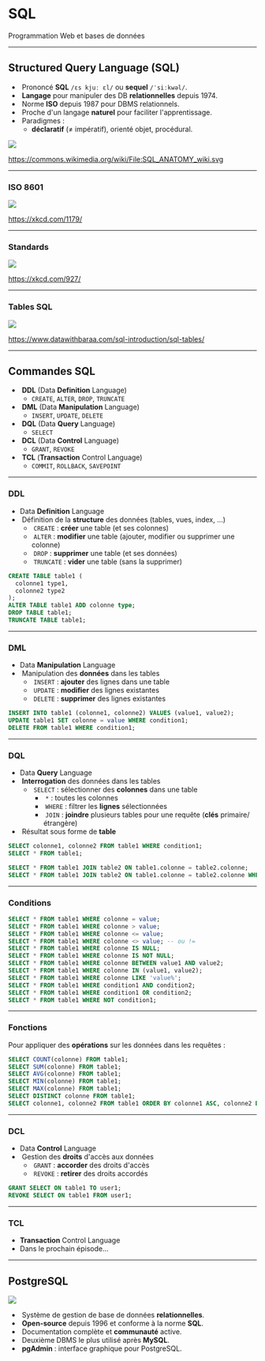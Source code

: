 # SQL

Programmation Web et bases de données

---

## Structured Query Language (SQL)

- &shy;<!-- .element: class="fragment" --> Prononcé **SQL** `/ɛs kjuː ɛl/` ou **sequel** `/ˈsiːkwəl/`.
- &shy;<!-- .element: class="fragment" --> **Langage** pour manipuler des DB **relationnelles** depuis 1974.
- &shy;<!-- .element: class="fragment" --> Norme **ISO** depuis 1987 pour DBMS relationnels.
- &shy;<!-- .element: class="fragment" --> Proche d'un langage **naturel** pour faciliter l'apprentissage.
- &shy;<!-- .element: class="fragment" --> Paradigmes :
  - **déclaratif** (&ne; impératif), orienté objet, procédural.

![](https://upload.wikimedia.org/wikipedia/commons/a/aa/SQL_ANATOMY_wiki.svg) <!-- .element: class="fragment full-width" -->

https://commons.wikimedia.org/wiki/File:SQL_ANATOMY_wiki.svg <!-- .element: class="reference" -->

---

### ISO 8601

![](https://imgs.xkcd.com/comics/iso_8601.png) <!-- .element: class="full" -->

https://xkcd.com/1179/ <!-- .element: class="reference" -->

---

### Standards

![](https://imgs.xkcd.com/comics/standards.png) <!-- .element: class="full" -->

https://xkcd.com/927/ <!-- .element: class="reference" -->

---

### Tables SQL

![](https://www.datawithbaraa.com/wp-content/uploads/2021/10/sqltable-1-1536x702.png) <!-- .element: class="full" -->

https://www.datawithbaraa.com/sql-introduction/sql-tables/ <!-- .element: class="reference" -->

---

## Commandes SQL

- &shy;<!-- .element: class="fragment" --> **DDL** (Data **Definition** Language)
  - `CREATE`, `ALTER`, `DROP`, `TRUNCATE`
- &shy;<!-- .element: class="fragment" --> **DML** (Data **Manipulation** Language)
  - `INSERT`, `UPDATE`, `DELETE`
- &shy;<!-- .element: class="fragment" --> **DQL** (Data **Query** Language)
  - `SELECT`
- &shy;<!-- .element: class="fragment" --> **DCL** (Data **Control** Language)
  - `GRANT`, `REVOKE`
- &shy;<!-- .element: class="fragment" --> **TCL** (**Transaction** Control Language)
  - `COMMIT`, `ROLLBACK`, `SAVEPOINT`

---

### DDL

- Data **Definition** Language
- &shy;<!-- .element: class="fragment" --> Définition de la **structure** des données (tables, vues, index, &hellip;)
  - &shy;<!-- .element: class="fragment" --> `CREATE` : **créer** une table (et ses colonnes)
  - &shy;<!-- .element: class="fragment" --> `ALTER` : **modifier** une table (ajouter, modifier ou supprimer une colonne)
  - &shy;<!-- .element: class="fragment" --> `DROP` : **supprimer** une table (et ses données)
  - &shy;<!-- .element: class="fragment" --> `TRUNCATE` : **vider** une table (sans la supprimer)

```sql
CREATE TABLE table1 (
  colonne1 type1,
  colonne2 type2
);
ALTER TABLE table1 ADD colonne type;
DROP TABLE table1;
TRUNCATE TABLE table1;
```

---

### DML

- Data **Manipulation** Language
- &shy;<!-- .element: class="fragment" --> Manipulation des **données** dans les tables
  - &shy;<!-- .element: class="fragment" --> `INSERT` : **ajouter** des lignes dans une table
  - &shy;<!-- .element: class="fragment" --> `UPDATE` : **modifier** des lignes existantes
  - &shy;<!-- .element: class="fragment" --> `DELETE` : **supprimer** des lignes existantes

```sql
INSERT INTO table1 (colonne1, colonne2) VALUES (value1, value2);
UPDATE table1 SET colonne = value WHERE condition1;
DELETE FROM table1 WHERE condition1;
```

---

### DQL

- Data **Query** Language
- &shy;<!-- .element: class="fragment" --> **Interrogation** des données dans les tables
  - &shy;<!-- .element: class="fragment" --> `SELECT` : sélectionner des **colonnes** dans une table
    - &shy;<!-- .element: class="fragment" --> `*` : toutes les colonnes
    - &shy;<!-- .element: class="fragment" --> `WHERE` : filtrer les **lignes** sélectionnées
    - &shy;<!-- .element: class="fragment" --> `JOIN` : **joindre** plusieurs tables pour une requête (**clés** primaire/étrangère)
- &shy;<!-- .element: class="fragment" --> Résultat sous forme de **table**

```sql
SELECT colonne1, colonne2 FROM table1 WHERE condition1;
SELECT * FROM table1;

SELECT * FROM table1 JOIN table2 ON table1.colonne = table2.colonne;
SELECT * FROM table1 JOIN table2 ON table1.colonne = table2.colonne WHERE condition1;
```

---

### Conditions

```sql
SELECT * FROM table1 WHERE colonne = value;
SELECT * FROM table1 WHERE colonne > value;
SELECT * FROM table1 WHERE colonne <= value;
SELECT * FROM table1 WHERE colonne <> value; -- ou !=
SELECT * FROM table1 WHERE colonne IS NULL;
SELECT * FROM table1 WHERE colonne IS NOT NULL;
SELECT * FROM table1 WHERE colonne BETWEEN value1 AND value2;
SELECT * FROM table1 WHERE colonne IN (value1, value2);
SELECT * FROM table1 WHERE colonne LIKE 'value%';
SELECT * FROM table1 WHERE condition1 AND condition2;
SELECT * FROM table1 WHERE condition1 OR condition2;
SELECT * FROM table1 WHERE NOT condition1;
```

---

### Fonctions

Pour appliquer des **opérations** sur les données dans les requêtes :

```sql
SELECT COUNT(colonne) FROM table1;
SELECT SUM(colonne) FROM table1;
SELECT AVG(colonne) FROM table1;
SELECT MIN(colonne) FROM table1;
SELECT MAX(colonne) FROM table1;
SELECT DISTINCT colonne FROM table1;
SELECT colonne1, colonne2 FROM table1 ORDER BY colonne1 ASC, colonne2 DESC;
```

---

### DCL

- Data **Control** Language
- &shy;<!-- .element: class="fragment" --> Gestion des **droits** d'accès aux données
  - &shy;<!-- .element: class="fragment" --> `GRANT` : **accorder** des droits d'accès
  - &shy;<!-- .element: class="fragment" --> `REVOKE` : **retirer** des droits accordés

```sql
GRANT SELECT ON table1 TO user1;
REVOKE SELECT ON table1 FROM user1;
```

---

### TCL

- **Transaction** Control Language
- Dans le prochain épisode&hellip;

---

## PostgreSQL

![](https://www.postgresql.org/media/img/about/press/elephant.png) <!-- .element: class="half" -->

- &shy;<!-- .element: class="fragment" --> Système de gestion de base de données **relationnelles**.
- &shy;<!-- .element: class="fragment" --> **Open-source** depuis 1996 et conforme à la norme **SQL**.
- &shy;<!-- .element: class="fragment" --> Documentation complète et **communauté** active.
- &shy;<!-- .element: class="fragment" --> Deuxième DBMS le plus utilisé après **MySQL**.
- &shy;<!-- .element: class="fragment" --> **pgAdmin** : interface graphique pour PostgreSQL.
